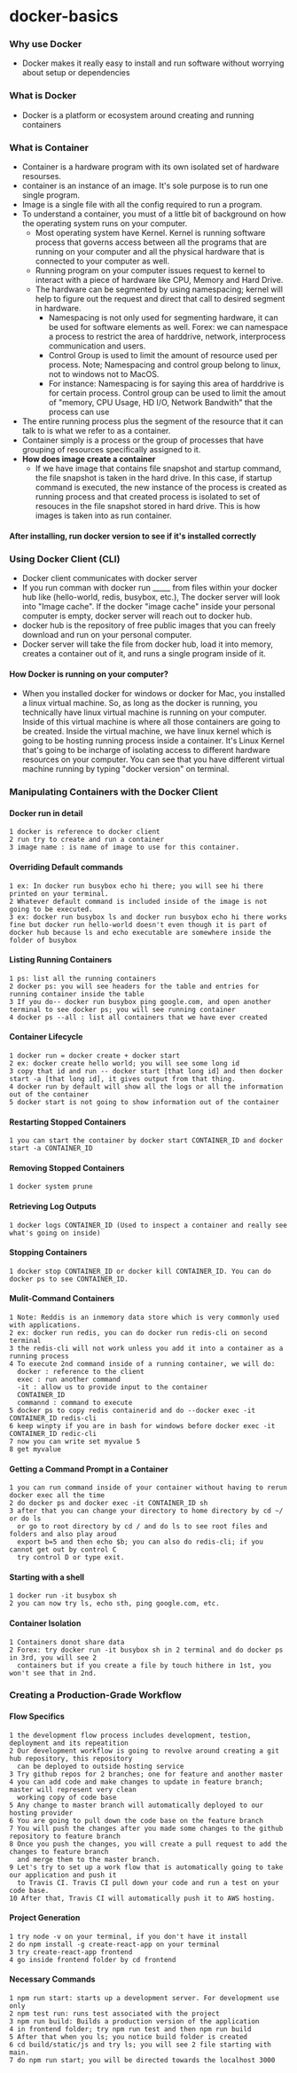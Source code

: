 # docker-basics
### Why use Docker
  * Docker makes it really easy to install and run software without worrying about setup or dependencies
### What is Docker
  * Docker is a platform or ecosystem around creating and running containers
### What is Container
  * Container is a hardware program with its own isolated set of hardware resourses.
  * container is an instance of an image. It's sole purpose is to run one single program.
  * Image is a single file with all the config required to run a program. 
  * To understand a container, you must of a little bit of background on how the operating system runs on your computer. 
    * Most operating system have Kernel. Kernel is running software process that governs access between all the programs that are running on your computer and all the physical hardware that is connected to your computer as well. 
    * Running program on your computer issues request to kernel to interact with a piece of hardware like CPU, Memory and Hard Drive. 
    * The hardware can be segmented by using namespacing; kernel will help to figure out the request and direct that call to desired segment in hardware.
      * Namespacing is not only used for segmenting hardware, it can be used for software elements as well. Forex: we can namespace a process to restrict the area of harddrive, network, interprocess communication and users.
      * Control Group is used to limit the amount of resource used per process. Note; Namespacing and control group belong to linux, not to windows not to MacOS. 
      * For instance: Namespacing is for saying this area of harddrive is for certain process. Control group can be used to limit the amout of "memory, CPU Usage, HD I/O, Network Bandwith" that the process can use
   * The entire running process plus the segment of the resource that it can talk to is what we refer to as a container. 
   * Container simply is a process or the group of processes that have grouping of resources specifically assigned to it.
   * **How does image create a container**
     * If we have image that contains file snapshot and startup command, the file snapshot is taken in the hard drive. In this case, if startup command is executed, the new instance of the process is created as running process and that created process is isolated to set of resouces in the file snapshot stored in hard drive. This is how images is taken into as run container. 
#### After installing, run docker version to see if it's installed correctly
### Using Docker Client (CLI)
  * Docker client communicates with docker server
  * If you run comman with docker run _____ from files within your docker hub like (hello-world, redis, busybox, etc.), The docker server will look into "Image cache". If the docker "image cache" inside your personal computer is empty, docker server will reach out to docker hub. 
  * docker hub is the repository of free public images that you can freely download and run on your personal computer. 
  * Docker server will take the file from docker hub, load it into memory, creates a container out of it, and runs a single program inside of it. 
#### How Docker is running on your computer?
  * When you installed docker for windows or docker for Mac, you installed a linux virtual machine. So, as long as the docker is running, you technically have linux virtual machine is running on your computer. Inside of this virtual machine is where all those containers are going to be created. Inside the virtual machine, we have linux kernel which is going to be hosting running process inside a container. It's Linux Kernel that's going to be incharge of isolating access to different hardware resources on your computer. You can see that you have different virtual machine running by typing "docker version" on terminal. 
### Manipulating Containers with the Docker Client 
#### Docker run in detail
    1 docker is reference to docker client
    2 run try to create and run a container
    3 image name : is name of image to use for this container. 
#### Overriding Default commands
    1 ex: In docker run busybox echo hi there; you will see hi there printed on your terminal.
    2 Whatever default command is included inside of the image is not going to be executed.
    3 ex: docker run busybox ls and docker run busybox echo hi there works fine but docker run hello-world doesn't even though it is part of docker hub because ls and echo executable are somewhere inside the folder of busybox
#### Listing Running Containers
    1 ps: list all the running containers
    2 docker ps: you will see headers for the table and entries for running container inside the table
    3 If you do-- docker run busybox ping google.com, and open another terminal to see docker ps; you will see running container
    4 docker ps --all : list all containers that we have ever created
#### Container Lifecycle
    1 docker run = docker create + docker start
    2 ex: docker create hello world; you will see some long id
    3 copy that id and run -- docker start [that long id] and then docker start -a [that long id], it gives output from that thing.
    4 docker run by default will show all the logs or all the information out of the container
    5 docker start is not going to show information out of the container
#### Restarting Stopped Containers
    1 you can start the container by docker start CONTAINER_ID and docker start -a CONTAINER_ID
#### Removing Stopped Containers
    1 docker system prune
#### Retrieving Log Outputs
    1 docker logs CONTAINER_ID (Used to inspect a container and really see what's going on inside)
#### Stopping Containers
    1 docker stop CONTAINER_ID or docker kill CONTAINER_ID. You can do docker ps to see CONTAINER_ID.
#### Mulit-Command Containers
    1 Note: Reddis is an inmemory data store which is very commonly used with applications.
    2 ex: docker run redis, you can do docker run redis-cli on second terminal 
    3 the redis-cli will not work unless you add it into a container as a running process
    4 To execute 2nd command inside of a running container, we will do:
      docker : reference to the client
      exec : run another command
      -it : allow us to provide input to the container 
      CONTAINER_ID 
      commannd : command to execute 
    5 docker ps to copy redis containerid and do --docker exec -it CONTAINER_ID redis-cli
    6 keep winpty if you are in bash for windows before docker exec -it CONTAINER_ID redic-cli
    7 now you can write set myvalue 5
    8 get myvalue 
#### Getting a Command Prompt in a Container
    1 you can run command inside of your container without having to rerun docker exec all the time
    2 do docker ps and docker exec -it CONTAINER_ID sh
    3 after that you can change your directory to home directory by cd ~/ or do ls 
      or go to root directory by cd / and do ls to see root files and folders and also play aroud
      export b=5 and then echo $b; you can also do redis-cli; if you cannot get out by control C
      try control D or type exit.
#### Starting with a shell
    1 docker run -it busybox sh
    2 you can now try ls, echo sth, ping google.com, etc. 
#### Container Isolation 
    1 Containers donot share data 
    2 Forex: try docker run -it busybox sh in 2 terminal and do docker ps in 3rd, you will see 2 
      containers but if you create a file by touch hithere in 1st, you won't see that in 2nd.
### Creating a Production-Grade Workflow
#### Flow Specifics 
    1 the development flow process includes development, testion, deployment and its repeatition
    2 Our development workflow is going to revolve around creating a git hub repository, this repository
      can be deployed to outside hosting service
    3 Try github repos for 2 branches; one for feature and another master
    4 you can add code and make changes to update in feature branch; master will represent very clean
      working copy of code base
    5 Any change to master branch will automatically deployed to our hosting provider
    6 You are going to pull down the code base on the feature branch
    7 You will push the changes after you made some changes to the github repository to feature branch
    8 Once you push the changes, you will create a pull request to add the changes to feature branch 
      and merge them to the master branch. 
    9 Let's try to set up a work flow that is automatically going to take our application and push it
      to Travis CI. Travis CI pull down your code and run a test on your code base.
    10 After that, Travis CI will automatically push it to AWS hosting. 
#### Project Generation
    1 try node -v on your terminal, if you don't have it install
    2 do npm install -g create-react-app on your terminal 
    3 try create-react-app frontend
    4 go inside frontend folder by cd frontend
#### Necessary Commands
    1 npm run start: starts up a development server. For development use only
    2 npm test run: runs test associated with the project
    3 npm run build: Builds a production version of the application 
    4 in frontend folder; try npm run test and then npm run build 
    5 After that when you ls; you notice build folder is created
    6 cd build/static/js and try ls; you will see 2 file starting with main.
    7 do npm run start; you will be directed towards the localhost 3000
    
